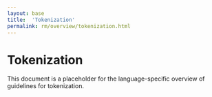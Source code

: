 ```yaml
---
layout: base
title:  'Tokenization'
permalink: rm/overview/tokenization.html
---
```


# Tokenization

This document is a placeholder for the language-specific overview of
guidelines for tokenization.
